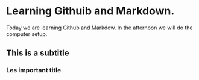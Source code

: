 # Learning Githuib and Markdown.

Today we are learning Github and Markdow. In the afternoon we will do the computer setup.


## This is a subtitle

### Les important title
